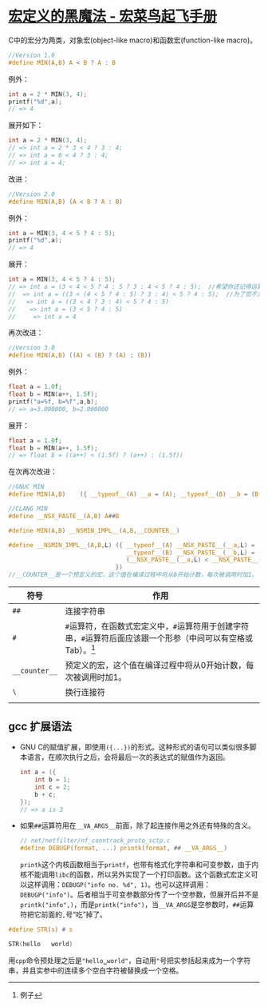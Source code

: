 # [宏定义的黑魔法 - 宏菜鸟起飞手册](https://onevcat.com/2014/01/black-magic-in-macro/)

C中的宏分为两类，对象宏(object-like macro)和函数宏(function-like macro)。

```c
//Version 1.0
#define MIN(A,B) A < B ? A : B
```

例外：

```c
int a = 2 * MIN(3, 4);
printf("%d",a);
// => 4
```

展开如下：

```c
int a = 2 * MIN(3, 4);
// => int a = 2 * 3 < 4 ? 3 : 4;
// => int a = 6 < 4 ? 3 : 4;
// => int a = 4;
```

改进：

```c
//Version 2.0
#define MIN(A,B) (A < B ? A : B)
```

例外：

```c
int a = MIN(3, 4 < 5 ? 4 : 5);
printf("%d",a);
// => 4
```

展开：

```c
int a = MIN(3, 4 < 5 ? 4 : 5);
// => int a = (3 < 4 < 5 ? 4 : 5 ? 3 : 4 < 5 ? 4 : 5);  //希望你还记得运算符优先级
//  => int a = ((3 < (4 < 5 ? 4 : 5) ? 3 : 4) < 5 ? 4 : 5);  //为了您不太纠结，我给这个式子加上了括号
//   => int a = ((3 < 4 ? 3 : 4) < 5 ? 4 : 5)
//    => int a = (3 < 5 ? 4 : 5)
//     => int a = 4
```

再次改进：

```c
//Version 3.0
#define MIN(A,B) ((A) < (B) ? (A) : (B))
```

例外：

```c
float a = 1.0f;
float b = MIN(a++, 1.5f);
printf("a=%f, b=%f",a,b);
// => a=3.000000, b=2.000000
```

展开：

```c
float a = 1.0f;
float b = MIN(a++, 1.5f);
// => float b = ((a++) < (1.5f) ? (a++) : (1.5f))
```

在次再次改进：

```c
//GNUC MIN
#define MIN(A,B)	({ __typeof__(A) __a = (A); __typeof__(B) __b = (B); __a < __b ? __a : __b; })
```

```c
//CLANG MIN
#define __NSX_PASTE__(A,B) A##B

#define MIN(A,B) __NSMIN_IMPL__(A,B,__COUNTER__)

#define __NSMIN_IMPL__(A,B,L) ({ __typeof__(A) __NSX_PASTE__(__a,L) = (A); \
                                 __typeof__(B) __NSX_PASTE__(__b,L) = (B); \
                                 (__NSX_PASTE__(__a,L) < __NSX_PASTE__(__b,L)) ? __NSX_PASTE__(__a,L) : __NSX_PASTE__(__b,L); \
                              })
//__COUNTER__是一个预定义的宏，这个值在编译过程中将从0开始计数，每次被调用时加1。
```

| 符号          | 作用                                                         |
| ------------- | ------------------------------------------------------------ |
| `##`          | 连接字符串                                                   |
| `#`           | `#`运算符，在函数式宏定义中，`#`运算符用于创建字符串，`#`运算符后面应该跟一个形参（中间可以有空格或Tab）。[^1] |
| `__counter__` | 预定义的宏，这个值在编译过程中将从0开始计数，每次被调用时加1。 |
| `\`           | 换行连接符                                                   |
|               |                                                              |



## gcc 扩展语法

- GNU C的赋值扩展，即使用`({...})`的形式。这种形式的语句可以类似很多脚本语言，在顺次执行之后，会将最后一次的表达式的赋值作为返回。

  ```c
  int a = ({
      int b = 1;
      int c = 2;
      b + c;
  });
  // => a is 3
  ```

- 如果`##`运算符用在`__VA_ARGS__`前面，除了起连接作用之外还有特殊的含义。

  ```c
  // net/netfilter/nf_conntrack_proto_sctp.c
  #define DEBUGP(format, ...) printk(format, ## __VA_ARGS__)
  ```

  `printk`这个内核函数相当于`printf`，也带有格式化字符串和可变参数，由于内核不能调用`libc`的函数，所以另外实现了一个打印函数。这个函数式宏定义可以这样调用：`DEBUGP("info no. %d", 1)`。也可以这样调用：`DEBUGP("info")`。后者相当于可变参数部分传了一个空参数，但展开后并不是`printk("info",)`，而是`printk("info")`，当`__VA_ARGS`是空参数时，`##`运算符把它前面的`,`号“吃”掉了。

[^1]: 例子

```c
#define STR(s) # s

STR(hello 	world)
```

用`cpp`命令预处理之后是`"hello␣world"`，自动用`"`号把实参括起来成为一个字符串，并且实参中的连续多个空白字符被替换成一个空格。

